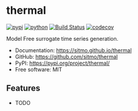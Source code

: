 # thermal

[![pypi](https://img.shields.io/pypi/v/thermal.svg)](https://pypi.org/project/thermal/)
[![python](https://img.shields.io/pypi/pyversions/thermal.svg)](https://pypi.org/project/thermal/)
[![Build Status](https://github.com/sitmo/thermal/actions/workflows/dev.yml/badge.svg)](https://github.com/sitmo/thermal/actions/workflows/dev.yml)
[![codecov](https://codecov.io/gh/sitmo/thermal/branch/main/graphs/badge.svg)](https://codecov.io/github/sitmo/thermal)

Model Free surrogate time series generation.





* Documentation: <https://sitmo.github.io/thermal>
* GitHub: <https://github.com/sitmo/thermal>
* PyPI: <https://pypi.org/project/thermal/>
* Free software: MIT


## Features

* TODO
